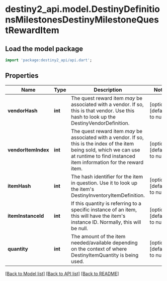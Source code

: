 # destiny2_api.model.DestinyDefinitionsMilestonesDestinyMilestoneQuestRewardItem

## Load the model package
```dart
import 'package:destiny2_api/api.dart';
```

## Properties
Name | Type | Description | Notes
------------ | ------------- | ------------- | -------------
**vendorHash** | **int** | The quest reward item *may* be associated with a vendor. If so, this is that vendor. Use this hash to look up the DestinyVendorDefinition. | [optional] [default to null]
**vendorItemIndex** | **int** | The quest reward item *may* be associated with a vendor. If so, this is the index of the item being sold, which we can use at runtime to find instanced item information for the reward item. | [optional] [default to null]
**itemHash** | **int** | The hash identifier for the item in question. Use it to look up the item&#39;s DestinyInventoryItemDefinition. | [optional] [default to null]
**itemInstanceId** | **int** | If this quantity is referring to a specific instance of an item, this will have the item&#39;s instance ID. Normally, this will be null. | [optional] [default to null]
**quantity** | **int** | The amount of the item needed/available depending on the context of where DestinyItemQuantity is being used. | [optional] [default to null]

[[Back to Model list]](../README.md#documentation-for-models) [[Back to API list]](../README.md#documentation-for-api-endpoints) [[Back to README]](../README.md)


